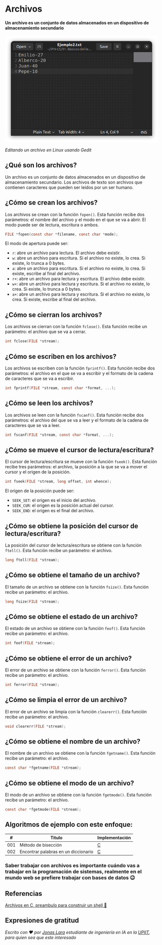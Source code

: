 # Archivos
#### Un archivo es un conjunto de datos almacenados en un dispositivo de almacenamiento secundario


![](/00.-Sources/Images/Archivos1.png)

_Editando un archivo en Linux usando Gedit_

## ¿Qué son los archivos?

Un archivo es un conjunto de datos almacenados en un dispositivo de almacenamiento secundario. Los archivos de texto son archivos que contienen caracteres que pueden ser leídos por un ser humano.

## ¿Cómo se crean los archivos?

Los archivos se crean con la función `fopen()`. Esta función recibe dos parámetros: el nombre del archivo y el modo en el que se va a abrir. El modo puede ser de lectura, escritura o ambos.

```c
FILE *fopen(const char *filename, const char *mode);
```

El modo de apertura puede ser:

* `r`: abre un archivo para lectura. El archivo debe existir.
* `w`: abre un archivo para escritura. Si el archivo no existe, lo crea. Si existe, lo trunca a 0 bytes.
* `a`: abre un archivo para escritura. Si el archivo no existe, lo crea. Si existe, escribe al final del archivo.
* `r+`: abre un archivo para lectura y escritura. El archivo debe existir.
* `w+`: abre un archivo para lectura y escritura. Si el archivo no existe, lo crea. Si existe, lo trunca a 0 bytes.
* `a+`: abre un archivo para lectura y escritura. Si el archivo no existe, lo crea. Si existe, escribe al final del archivo.

## ¿Cómo se cierran los archivos?

Los archivos se cierran con la función `fclose()`. Esta función recibe un parámetro: el archivo que se va a cerrar.

```c
int fclose(FILE *stream);
```

## ¿Cómo se escriben en los archivos?

Los archivos se escriben con la función `fprintf()`. Esta función recibe dos parámetros: el archivo en el que se va a escribir y el formato de la cadena de caracteres que se va a escribir.

```c
int fprintf(FILE *stream, const char *format, ...);
```

## ¿Cómo se leen los archivos?

Los archivos se leen con la función `fscanf()`. Esta función recibe dos parámetros: el archivo del que se va a leer y el formato de la cadena de caracteres que se va a leer.

```c
int fscanf(FILE *stream, const char *format, ...);
```

## ¿Cómo se mueve el cursor de lectura/escritura?

El cursor de lectura/escritura se mueve con la función `fseek()`. Esta función recibe tres parámetros: el archivo, la posición a la que se va a mover el cursor y el origen de la posición.

```c
int fseek(FILE *stream, long offset, int whence);
```

El origen de la posición puede ser:

* `SEEK_SET`: el origen es el inicio del archivo.
* `SEEK_CUR`: el origen es la posición actual del cursor.
* `SEEK_END`: el origen es el final del archivo.

## ¿Cómo se obtiene la posición del cursor de lectura/escritura?

La posición del cursor de lectura/escritura se obtiene con la función `ftell()`. Esta función recibe un parámetro: el archivo.

```c
long ftell(FILE *stream);
```

## ¿Cómo se obtiene el tamaño de un archivo?

El tamaño de un archivo se obtiene con la función `fsize()`. Esta función recibe un parámetro: el archivo.

```c
long fsize(FILE *stream);
```

## ¿Cómo se obtiene el estado de un archivo?

El estado de un archivo se obtiene con la función `feof()`. Esta función recibe un parámetro: el archivo.

```c
int feof(FILE *stream);
```

## ¿Cómo se obtiene el error de un archivo?

El error de un archivo se obtiene con la función `ferror()`. Esta función recibe un parámetro: el archivo.

```c
int ferror(FILE *stream);
```

## ¿Cómo se limpia el error de un archivo?

El error de un archivo se limpia con la función `clearerr()`. Esta función recibe un parámetro: el archivo.

```c
void clearerr(FILE *stream);
```

## ¿Cómo se obtiene el nombre de un archivo?

El nombre de un archivo se obtiene con la función `fgetname()`. Esta función recibe un parámetro: el archivo.

```c
const char *fgetname(FILE *stream);
```

## ¿Cómo se obtiene el modo de un archivo?

El modo de un archivo se obtiene con la función `fgetmode()`. Esta función recibe un parámetro: el archivo.

```c
const char *fgetmode(FILE *stream);
```

## Algoritmos de ejemplo con este enfoque:

| # | Titulo | Implementación |
|---| ----- | -------- |
|001| Método de bisección| [C](https://github.com/Jonas-Lara/IPN-CS/blob/master/14.-M%C3%A9todos-num%C3%A9ricos-en-C/01.-M%C3%A9todo-de-bisecci%C3%B3n/M%C3%A9todo-de-bisecci%C3%B3n.c) |
|002| Encontrar palabras en un diccionario | [C](https://github.com/Jonas-Lara/IPN-CS/blob/master/06.-Algoritmos-DrEsa%C3%BA-1/Algoritmos/016.-Encontrando-Palabras/16-Encontrando-Palabras.c) |

### Saber trabajar con archivos es importante cuándo vas a trabajar en la programación de sistemas, realmente en el mundo web se prefiere trabajar con bases de datos 😉

## Referencias

[Archivos en C, preambulo para construir un shell 🐚](https://medium.com/@jonas_lara/strings-para-gente-con-prisa)

## Expresiones de gratitud

_Escrito con ❤️ por [Jonas Lara](https://medium.com/@jonas_lara) estudiante de ingeniería en IA en la [UPIIT](https://www.upiit.ipn.mx/), para quien sea que este interesado_
